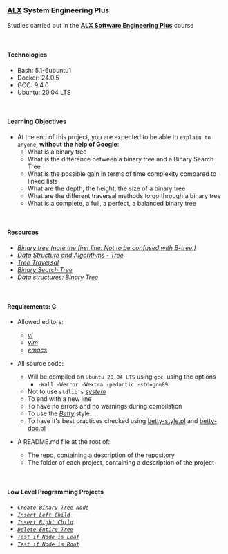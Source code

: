 ### [ALX](https://www.alxafrica.com/) System Engineering Plus

Studies carried out in the **[ALX Software Engineering Plus](https://www.alxafrica.com/software-engineering-plus/)** course

<br />

#### Technologies

* Bash:     5.1-6ubuntu1
* Docker:   24.0.5
* GCC:      9.4.0
* Ubuntu:   20.04 LTS

<br />

#### Learning Objectives

* At the end of this project, you are expected to be able to `explain to anyone`, **without the help of Google**:
    * What is a binary tree
    * What is the difference between a binary tree and a Binary Search Tree
    * What is the possible gain in terms of time complexity compared to linked lists
    * What are the depth, the height, the size of a binary tree
    * What are the different traversal methods to go through a binary tree
    * What is a complete, a full, a perfect, a balanced binary tree

<br />

#### Resources

* _[Binary tree (note the first line: Not to be confused with B-tree.)](https://en.wikipedia.org/wiki/Binary_tree)_
* _[Data Structure and Algorithms - Tree](https://www.tutorialspoint.com/data_structures_algorithms/tree_data_structure.htm)_
* _[Tree Traversal](https://www.programiz.com/dsa/tree-traversal)_
* _[Binary Search Tree](https://en.wikipedia.org/wiki/Binary_search_tree)_
* _[Data structures: Binary Tree](https://www.youtube.com/watch?v=H5JubkIy_p8)_

<br />

#### Requirements: C

* Allowed editors:
    * _[vi](https://www.geeksforgeeks.org/vi-editor-unix/)_
    * _[vim](https://www.geeksforgeeks.org/getting-started-with-vim-editor-in-linux/)_
    * _[emacs](https://www.geeksforgeeks.org/emacs-command-in-linux-with-examples/)_

* All source code:
    * Will be compiled on `Ubuntu 20.04 LTS` using `gcc`, using the options
        * `-Wall -Werror -Wextra -pedantic -std=gnu89`
    * Not to use `stdlib's` _[system](https://www.geeksforgeeks.org/system-call-in-c/)_
    * To end with a new line
    * To have no errors and no warnings during compilation
    * To use the _[Betty](https://github.com/alx-tools/Betty)_ style.
    * To have it's best practices checked using [betty-style.pl](https://github.com/alx-tools/Betty/blob/master/betty-style.pl) and [betty-doc.pl](https://github.com/alx-tools/Betty/blob/master/betty-doc.pl)

* A README.md file at the root of:
    * The repo, containing a description of the repository
    * The folder of each project, containing a description of the project

<br />

#### Low Level Programming Projects

* _[`Create Binary Tree Node`](0-binary_tree_node.c)_
* _[`Insert Left Child`](1-binary_tree_insert_left.c)_
* _[`Insert Right Child`](2-binary_tree_insert_right.c)_
* _[`Delete Entire Tree`](3-binary_tree_delete.c)_
* _[`Test if Node is Leaf`](4-binary_tree_is_leaf.c)_
* _[`Test if Node is Root`](5-binary_tree_is_root.c)_

<br />
